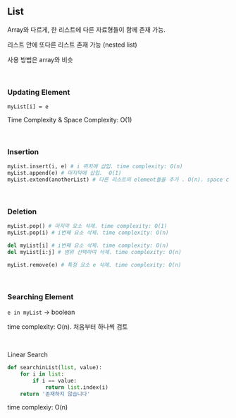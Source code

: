 ## List

Array와 다르게, 한 리스트에 다른 자료형들이 함께 존재 가능.

리스트 안에 또다른 리스트 존재 가능 (nested list)

사용 방법은 array와 비슷

<br/>

### Updating Element

`myList[i] = e`

Time Complexity & Space Complexity: O(1)

<br/>

### Insertion

```python
myList.insert(i, e) # i 위치에 삽입. time complexity: O(n)
myList.append(e) # 마지막에 삽입.  O(1)
myList.extend(anotherList) # 다른 리스트의 element들을 추가 . O(n). space complexity도 O(n)
```

<br/>

### Deletion

```python
myList.pop() # 마지막 요소 삭제. time complexity: O(1)
myList.pop(i) # i번째 요소 삭제. time complexity: O(n)

del myList[i] # i번째 요소 삭제. time complexity: O(n)
del myList[i:j] # 범위 선택하여 삭제. time complexity: O(n)

myList.remove(e) # 특정 요소 e 삭제. time complexity: O(n)
```

<br/>

### Searching Element

`e in myList` -> boolean

time complexity: O(n). 처음부터 하나씩 검토

<br/>

Linear Search
```python
def searchinList(list, value):
    for i in list:
        if i == value:
            return list.index(i)
    return '존재하지 않습니다'
```

time complexiy: O(n)